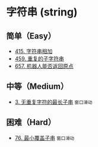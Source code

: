 # 字符串 (string)

## 简单（Easy）

- [415. 字符串相加](https://leetcode-cn.com/problems/add-strings/)
- [459. 重复的子字符串](https://leetcode-cn.com/problems/repeated-substring-pattern/)
- [657. 机器人能否返回原点](https://leetcode-cn.com/problems/robot-return-to-origin/)

## 中等（Medium）

- [3. 无重复字符的最长子串](https://leetcode-cn.com/problems/longest-substring-without-repeating-characters/) `窗口滑动`

## 困难（Hard）

- [76. 最小覆盖子串](https://leetcode-cn.com/problems/minimum-window-substring/) `窗口滑动`
